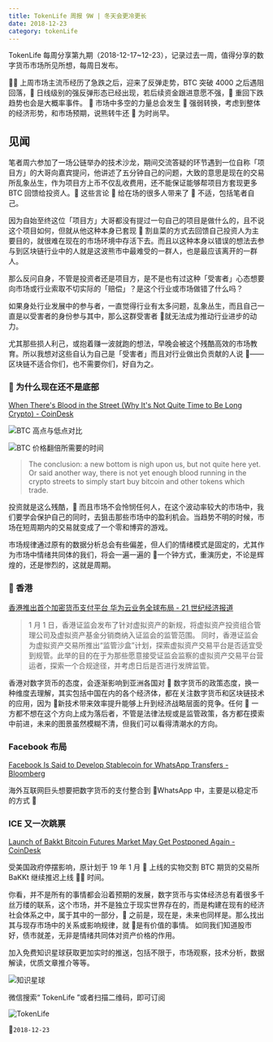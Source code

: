```yaml
---
title: TokenLife 周报 9W | 冬天会更冷更长
date: 2018-12-23
category: tokenLife
---
```


TokenLife 每周分享第九期（2018-12-17~12-23），记录过去一周，值得分享的数字货币市场所见所想，每周日发布。

 上周市场主流币经历了急跌之后，迎来了反弹走势，BTC 突破 4000 之后遇阻回落， 日线级别的强反弹形态已经出现，若后续资金跟进意愿不强， 重回下跌趋势也会是大概率事件。
 市场中多空的力量总会发生  强弱转换，考虑到整体的经济形势，和市场预期，说熊转牛还  为时尚早。

## 见闻

笔者周六参加了一场公链举办的技术沙龙，期间交流答疑的环节遇到一位自称「项目方」的大哥向嘉宾提问，他讲述了五分钟自己的问题，大致的意思是现在的交易所乱象丛生，作为项目方上币不仅乱收费用，还不能保证能够帮项目方套现更多 BTC 回馈给投资人。 这些言论  给在场的很多人带来了  不适，包括笔者自己。

因为自始至终这位「项目方」大哥都没有提过一句自己的项目是做什么的，且不说这个项目如何，但就从他这种本身已套现  割韭菜的方式去回馈自己投资人为主要目的，就很难在现在的市场环境中存活下去。而且以这种本身以错误的想法去参与到区块链行业中的人就是这波熊市中最难受的一群人，也是最应该离开的一群人。

那么反问自身，不管是投资者还是项目方，是不是也有过这种「受害者」心态想要向市场或行业索取不切实际的「赔偿」？是这个行业或市场做错了什么吗？

如果身处行业发展中的参与者，一直觉得行业有太多问题，乱象丛生，而且自己一直是以受害者的身份参与其中，那么这群受害者  就无法成为推动行业进步的动力。

尤其那些损人利己，或抱着赚一波就跑的想法，早晚会被这个残酷高效的市场教育。所以我想对这些自认为自己是「受害者」而且对行业做出负贡献的人说 —— 区块链不适合你们，也不需要你们，好自为之。

###  为什么现在还不是底部

[When There's Blood in the Street (Why It's Not Quite Time to Be Long Crypto) - CoinDesk](https://www.coindesk.com/when-theres-blood-in-the-street-why-its-not-quite-time-to-be-long-crypto?utm_source=dlvr.it&utm_medium=twitter&&__twitter_impression=true)

![BTC 高点与低点对比](https://trello-attachments.s3.amazonaws.com/5aceaf1164c86a15f5956cda/5c188830eb566e2e49ccb203/c13ac09007478b29b131ef99e8b48702/image.png)

![ BTC 价格翻倍所需要的时间](https://trello-attachments.s3.amazonaws.com/5aceaf1164c86a15f5956cda/5c188830eb566e2e49ccb203/22195356746c573e2b267f623e2256e2/image.png)

> The conclusion: a new bottom is nigh upon us, but not quite here yet. Or said another way, there is not yet enough blood running in the crypto streets to simply start buy bitcoin and other tokens which trade.

投资就是这么残酷， 而且市场不会怜悯任何人，在这个波动率较大的市场中，我们要学会保护自己的同时，去狙击那些市场中的盈利机会。当趋势不明的时候，市场在短周期内的交易就变成了一个零和博弈的游戏。

市场规律通过原有的数据分析总会有些偏差，但人们的情绪模式是固定的，尤其作为市场中情绪共同体的我们，将会一遍一遍的  一个钟方式，重演历史，不论是辉煌的，还是惨烈的，这就是周期。

###  香港

[香港推出首个加密货币支付平台 华为云业务全球布局 - 21 世纪经济报道](http://epaper.21jingji.com/html/2018-12/19/content_98649.htm)

> 1 月 1 日，香港证监会发布了针对虚拟资产的新规，将虚拟资产投资组合管理公司及虚拟资产基金分销商纳入证监会的监管范围。
> 同时，香港证监会为虚拟资产交易所推出“监管沙盒”计划，探索虚拟资产交易平台是否适宜受到规管。此举的目的在于为那些愿意接受证监会监察的虚拟资产交易平台营运者，探索一个合规途径，并考虑日后是否进行发牌监管。

香港对数字货币的态度，会逐渐影响到亚洲各国对  数字货币的政策态度，换一种维度去理解，其实包括中国在内的各个经济体，都在关注数字货币和区块链技术的应用，因为  新技术带来效率提升能够上升到经济战略层面的竞争。任何  一方都不想在这个方向上成为落后者，不管是法律法规或是监管政策，各方都在摸索中前进，未来的图景虽然模糊不清，但我们可以看得清潮水的方向。

### Facebook 布局

[Facebook Is Said to Develop Stablecoin for WhatsApp Transfers - Bloomberg](https://www.bloomberg.com/news/articles/2018-12-21/facebook-is-said-to-develop-stablecoin-for-whatsapp-transfers?utm_campaign=socialflow-organic&utm_source=twitter&utm_content=crypto&utm_medium=social)

海外互联网巨头想要把数字货币的支付整合到 WhatsApp 中，主要是以稳定币的方式 

### ICE 又一次跳票

[Launch of Bakkt Bitcoin Futures Market May Get Postponed Again - CoinDesk](https://www.coindesk.com/launch-of-bakkt-bitcoin-futures-market-may-get-postponed-again?utm_source=twitter&utm_medium=coindesk&utm_term=&utm_content=&utm_campaign=Organic%20)

受美国政府停摆影响，原计划于 19 年 1 月  上线的实物交割 BTC 期货的交易所 BaKKt 继续推迟上线  时间。

你看，并不是所有的事情都会沿着预期的发展，数字货币与实体经济总有着很多千丝万缕的联系，这个市场，并不是独立于现实世界存在的，而是构建在现有的经济社会体系之中，属于其中的一部分， 之前是，现在是，未来也同样是。那么找出其与现存市场中的关系或影响规律，就  是有价值的事情。
如同我们知道股市好，债市就差，无非是情绪共同体对资产价格的作用。

加入免费知识星球获取更加实时的推送，包括不限于，市场观察，技术分析，数据解读，优质文章推介等等。

![知识星球](https://trello-attachments.s3.amazonaws.com/5aceaf1164c86a15f5956cda/5b29a211cef01eee58d89b99/de8afc89c78ad66cf96adaf51e4c88bc/56077-b0fa40a32bb3e659.jpeg)

微信搜索“ TokenLife ”或者扫描二维码，即可订阅

![TokenLife](https://trello-attachments.s3.amazonaws.com/5aceaf1164c86a15f5956cda/5b29a211cef01eee58d89b99/94eef32abdcb7798a9df67e69c469b9e/56077-4723c9096e2d8e60.jpg)

`2018-12-23`
